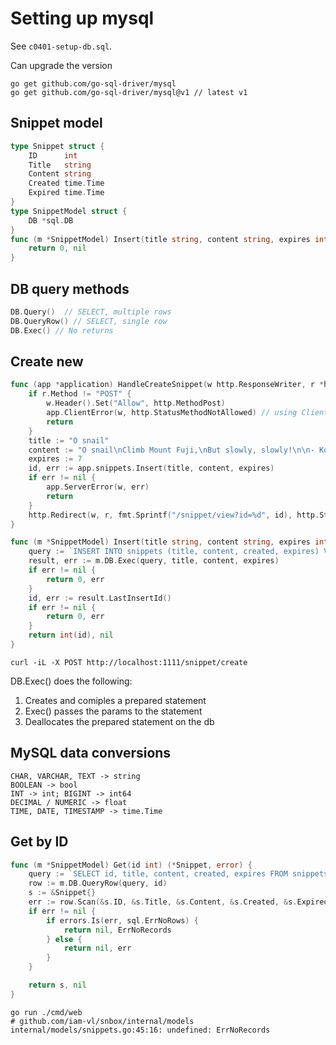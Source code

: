 # Setting up mysql

See `c0401-setup-db.sql`.

Can upgrade the version

```
go get github.com/go-sql-driver/mysql
go get github.com/go-sql-driver/mysql@v1 // latest v1
```

## Snippet model 

```go
type Snippet struct {
	ID      int
	Title   string
	Content string
	Created time.Time
	Expired time.Time
}
type SnippetModel struct {
	DB *sql.DB
}
func (m *SnippetModel) Insert(title string, content string, expires int) (int, error) {
	return 0, nil
}
```

## DB query methods 

```go
DB.Query()  // SELECT, multiple rows
DB.QueryRow() // SELECT, single row
DB.Exec() // No returns 
```

## Create new

```go
func (app *application) HandleCreateSnippet(w http.ResponseWriter, r *http.Request) {
	if r.Method != "POST" {
		w.Header().Set("Allow", http.MethodPost)
		app.ClientError(w, http.StatusMethodNotAllowed) // using ClientError()
		return
	}
	title := "O snail"
	content := "O snail\nClimb Mount Fuji,\nBut slowly, slowly!\n\n- Kobayashi Issa"
	expires := 7
	id, err := app.snippets.Insert(title, content, expires)
	if err != nil {
		app.ServerError(w, err)
		return
	}
	http.Redirect(w, r, fmt.Sprintf("/snippet/view?id=%d", id), http.StatusSeeOther)
}

func (m *SnippetModel) Insert(title string, content string, expires int) (int, error) {
	query := `INSERT INTO snippets (title, content, created, expires) VALUES(?, ?, UTC_TIMESTAMP(), DATE_ADD(UTC_TIMESTAMP(), INTERVAL ? DAY))`
	result, err := m.DB.Exec(query, title, content, expires)
	if err != nil {
		return 0, err
	}
	id, err := result.LastInsertId()
	if err != nil {
		return 0, err
	}
	return int(id), nil
}
```

```
curl -iL -X POST http://localhost:1111/snippet/create
```
DB.Exec() does the following:
1. Creates and comiples a prepared statement
2. Exec() passes the params to the statement
3. Deallocates the prepared statement on the db

## MySQL data conversions

```
CHAR, VARCHAR, TEXT -> string
BOOLEAN -> bool 
INT -> int; BIGINT -> int64
DECIMAL / NUMERIC -> float
TIME, DATE, TIMESTAMP -> time.Time
```

## Get by ID

```go
func (m *SnippetModel) Get(id int) (*Snippet, error) {
	query := `SELECT id, title, content, created, expires FROM snippets WHERE expires > UTC_TIMESTAMP() AND id = ?`
	row := m.DB.QueryRow(query, id)
	s := &Snippet{}
	err := row.Scan(&s.ID, &s.Title, &s.Content, &s.Created, &s.Expired)
	if err != nil {
		if errors.Is(err, sql.ErrNoRows) {
			return nil, ErrNoRecords
		} else {
			return nil, err
		}
	}

	return s, nil
}
```

```
go run ./cmd/web
# github.com/iam-vl/snbox/internal/models
internal/models/snippets.go:45:16: undefined: ErrNoRecords
```



